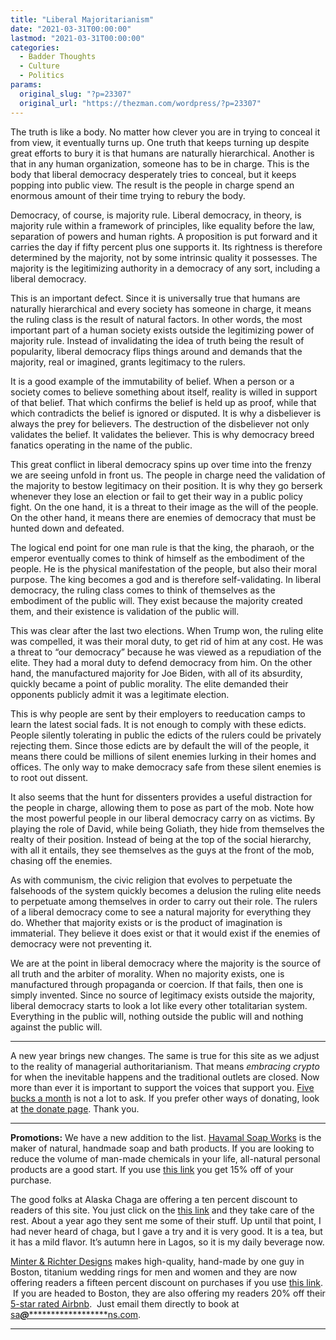 ```yaml
---
title: "Liberal Majoritarianism"
date: "2021-03-31T00:00:00"
lastmod: "2021-03-31T00:00:00"
categories:
  - Badder Thoughts
  - Culture
  - Politics
params:
  original_slug: "?p=23307"
  original_url: "https://thezman.com/wordpress/?p=23307"
---
```


The truth is like a body. No matter how clever you are in trying to
conceal it from view, it eventually turns up. One truth that keeps
turning up despite great efforts to bury it is that humans are naturally
hierarchical. Another is that in any human organization, someone has to
be in charge. This is the body that liberal democracy desperately tries
to conceal, but it keeps popping into public view. The result is the
people in charge spend an enormous amount of their time trying to rebury
the body.

Democracy, of course, is majority rule. Liberal democracy, in theory, is
majority rule within a framework of principles, like equality before the
law, separation of powers and human rights. A proposition is put forward
and it carries the day if fifty percent plus one supports it. Its
rightness is therefore determined by the majority, not by some intrinsic
quality it possesses. The majority is the legitimizing authority in a
democracy of any sort, including a liberal democracy.

This is an important defect. Since it is universally true that humans
are naturally hierarchical and every society has someone in charge, it
means the ruling class is the result of natural factors. In other words,
the most important part of a human society exists outside the
legitimizing power of majority rule. Instead of invalidating the idea of
truth being the result of popularity, liberal democracy flips things
around and demands that the majority, real or imagined, grants
legitimacy to the rulers.

It is a good example of the immutability of belief. When a person or a
society comes to believe something about itself, reality is willed in
support of that belief. That which confirms the belief is held up as
proof, while that which contradicts the belief is ignored or disputed.
It is why a disbeliever is always the prey for believers. The
destruction of the disbeliever not only validates the belief. It
validates the believer. This is why democracy breed fanatics operating
in the name of the public.

This great conflict in liberal democracy spins up over time into the
frenzy we are seeing unfold in front us. The people in charge need the
validation of the majority to bestow legitimacy on their position. It is
why they go berserk whenever they lose an election or fail to get their
way in a public policy fight. On the one hand, it is a threat to their
image as the will of the people. On the other hand, it means there are
enemies of democracy that must be hunted down and defeated.

The logical end point for one man rule is that the king, the pharaoh, or
the emperor eventually comes to think of himself as the embodiment of
the people. He is the physical manifestation of the people, but also
their moral purpose. The king becomes a god and is therefore
self-validating. In liberal democracy, the ruling class comes to think
of themselves as the embodiment of the public will. They exist because
the majority created them, and their existence is validation of the
public will.

This was clear after the last two elections. When Trump won, the ruling
elite was compelled, it was their moral duty, to get rid of him at any
cost. He was a threat to “our democracy” because he was viewed as a
repudiation of the elite. They had a moral duty to defend democracy from
him. On the other hand, the manufactured majority for Joe Biden, with
all of its absurdity, quickly became a point of public morality. The
elite demanded their opponents publicly admit it was a legitimate
election.

This is why people are sent by their employers to reeducation camps to
learn the latest social fads. It is not enough to comply with these
edicts. People silently tolerating in public the edicts of the rulers
could be privately rejecting them. Since those edicts are by default the
will of the people, it means there could be millions of silent enemies
lurking in their homes and offices. The only way to make democracy safe
from these silent enemies is to root out dissent.

It also seems that the hunt for dissenters provides a useful distraction
for the people in charge, allowing them to pose as part of the mob. Note
how the most powerful people in our liberal democracy carry on as
victims. By playing the role of David, while being Goliath, they hide
from themselves the realty of their position. Instead of being at the
top of the social hierarchy, with all it entails, they see themselves as
the guys at the front of the mob, chasing off the enemies.

As with communism, the civic religion that evolves to perpetuate the
falsehoods of the system quickly becomes a delusion the ruling elite
needs to perpetuate among themselves in order to carry out their role.
The rulers of a liberal democracy come to see a natural majority for
everything they do. Whether that majority exists or is the product of
imagination is immaterial. They believe it does exist or that it would
exist if the enemies of democracy were not preventing it.

We are at the point in liberal democracy where the majority is the
source of all truth and the arbiter of morality. When no majority
exists, one is manufactured through propaganda or coercion. If that
fails, then one is simply invented. Since no source of legitimacy exists
outside the majority, liberal democracy starts to look a lot like every
other totalitarian system. Everything in the public will, nothing
outside the public will and nothing against the public will.

------------------------------------------------------------------------

A new year brings new changes. The same is true for this site as we
adjust to the reality of managerial authoritarianism. That means
*embracing crypto* for when the inevitable happens and the traditional
outlets are closed. Now more than ever it is important to support the
voices that support you.
<a href="https://www.subscribestar.com/the-z-blog"
rel="noopener noreferrer" target="_blank">Five bucks a month</a> is not
a lot to ask. If you prefer other ways of donating, look at
<a href="https://thezman.com/wordpress/?page_id=22713" rel="noopener"
target="_blank">the donate page</a>. Thank you.

------------------------------------------------------------------------

**Promotions:** We have a new addition to the list.
<a href="https://havamalsoapworks.com/" rel="noopener"
target="_blank">Havamal Soap Works</a> is the maker of natural, handmade
soap and bath products. If you are looking to reduce the volume of
man-made chemicals in your life, all-natural personal products are a
good start. If you use
<a href="https://havamalsoapworks.com/discount/ZMAN" rel="noopener"
target="_blank">this link</a> you get 15% off of your purchase.

The good folks at Alaska Chaga are offering a ten percent discount to
readers of this site. You just click on the
<a href="https://alaskachaga.us/discount/ZMAN" rel="noopener noreferrer"
target="_blank">this link</a> and they take care of the rest. About a
year ago they sent me some of their stuff. Up until that point, I had
never heard of chaga, but I gave a try and it is very good. It is a tea,
but it has a mild flavor. It’s autumn here in Lagos, so it is my daily
beverage now.

<a href="https://www.minterandrichterdesigns.com/"
rel="noreferrer nofollow noopener" target="_blank">Minter &amp; Richter
Designs</a> makes high-quality, hand-made by one guy in Boston, titanium
wedding rings for men and women and they are now offering readers a
fifteen percent discount on purchases if you use
<a href="https://www.minterandrichterdesigns.com/discount/ZMAN"
rel="noreferrer nofollow noopener" target="_blank">this link</a>. 
 <span class="highlight"><span class="colour"><span class="font"><span class="size">If
you are headed to Boston, they are also offering my readers 20% off
their <a
href="https://www.airbnb.com/users/7988017/listings?user_id=7988017&amp;s=3"
rel="noopener noreferrer" target="_blank">5-star rated Airbnb</a>.  Just
email them directly to book at
<a href="mailto:sa***@*********************ns.com"
data-original-string="n/bRwfqwb3dJzDgdb6c0LA==cb7a55JGSXa6laO+8B8xlsFggdWtX+gpVC7gK7S34Ttl2FsR1llC6Dnn4mO2MCKzlOK"><span
class="apbct-email-encoder"
data-original-string="FCqsVnlulhXg+eZwtiyPXQ==cb7QOlOCuZDPeCahGBsHA+m1auYF9ZqSSSSFYfDPrvd3ebJQDPTsLIauuC9ouJwX0j3"
title="This contact has been encoded by Anti-Spam by CleanTalk. Click to decode. To finish the decoding make sure that JavaScript is enabled in your browser.">sa<span
class="apbct-blur">***</span>@<span
class="apbct-blur">*********************</span>ns.com</span></a>.</span></span></span></span>

------------------------------------------------------------------------
